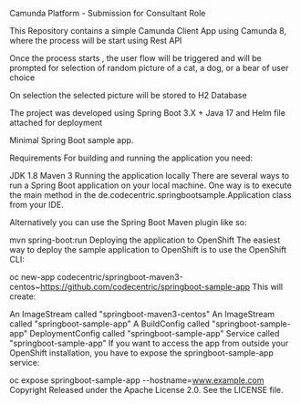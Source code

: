 Camunda Platform - Submission for Consultant Role

This Repository contains a  simple Camunda Client App using  Camunda 8, where the process will be start using Rest API

Once the process starts , the user flow will be triggered and will be prompted for selection of  random picture of a cat, a dog, or a bear of user choice

On selection the selected picture will be stored to H2 Database

The project was developed using Spring Boot 3.X + Java 17  and Helm file attached for deployment

Minimal Spring Boot sample app.

Requirements
For building and running the application you need:

JDK 1.8
Maven 3
Running the application locally
There are several ways to run a Spring Boot application on your local machine. One way is to execute the main method in the de.codecentric.springbootsample.Application class from your IDE.

Alternatively you can use the Spring Boot Maven plugin like so:

mvn spring-boot:run
Deploying the application to OpenShift
The easiest way to deploy the sample application to OpenShift is to use the OpenShift CLI:

oc new-app codecentric/springboot-maven3-centos~https://github.com/codecentric/springboot-sample-app
This will create:

An ImageStream called "springboot-maven3-centos"
An ImageStream called "springboot-sample-app"
A BuildConfig called "springboot-sample-app"
DeploymentConfig called "springboot-sample-app"
Service called "springboot-sample-app"
If you want to access the app from outside your OpenShift installation, you have to expose the springboot-sample-app service:

oc expose springboot-sample-app --hostname=www.example.com
Copyright
Released under the Apache License 2.0. See the LICENSE file.